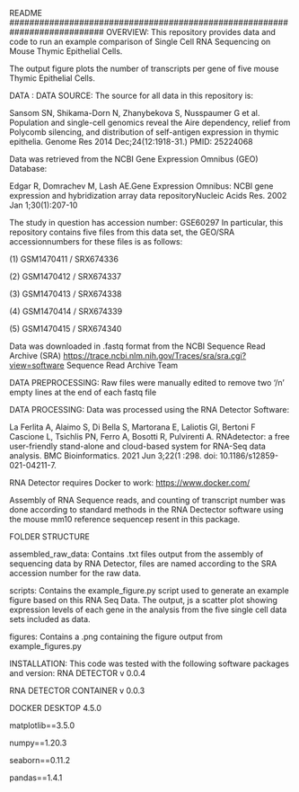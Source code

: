 README
###########################################################################
OVERVIEW:
This repository provides data and code to run an example comparison of
Single Cell RNA Sequencing on Mouse Thymic Epithelial Cells.

The output figure plots the number of transcripts per gene of five mouse
Thymic Epithelial Cells.

DATA :
DATA SOURCE:
The source for all data in this repository is:

Sansom SN, Shikama-Dorn N, Zhanybekova S, Nusspaumer G et al. Population
and single-cell genomics reveal the Aire dependency, relief from 
Polycomb silencing, and distribution of self-antigen expression in thymic 
epithelia. Genome Res 2014 Dec;24(12:1918-31.) PMID: 25224068

Data was retrieved from the NCBI Gene Expression Omnibus (GEO) Database:

Edgar R, Domrachev M, Lash AE.Gene Expression Omnibus: NCBI gene
expression and hybridization array data repositoryNucleic Acids Res. 2002
Jan 1;30(1):207-10 

The study in question has accession number: GSE60297
In particular, this repository contains five files from this data set, the
GEO/SRA accessionnumbers for these files is as follows:

(1) GSM1470411 / SRX674336

(2) GSM1470412 / SRX674337

(3) GSM1470413 / SRX674338

(4) GSM1470414 / SRX674339

(5) GSM1470415 / SRX674340

Data was downloaded in .fastq format from the 
NCBI Sequence Read Archive (SRA)
https://trace.ncbi.nlm.nih.gov/Traces/sra/sra.cgi?view=software 
Sequence Read Archive Team

DATA PREPROCESSING:
Raw files were manually edited to remove two ‘/n’ empty lines at the end
of each fastq file

DATA PROCESSING:
Data was processed using the RNA Detector Software:

La Ferlita A, Alaimo S, Di Bella S, Martorana E, Laliotis GI, Bertoni F
Cascione L, Tsichlis PN, Ferro A, Bosotti R, Pulvirenti A. 
RNAdetector: a free user-friendly stand-alone and cloud-based
system for RNA-Seq data analysis. BMC Bioinformatics. 2021 Jun 3;22(1
:298. doi: 10.1186/s12859-021-04211-7.

RNA Detector requires Docker to work: https://www.docker.com/

Assembly of RNA Sequence reads, and counting of transcript number was done
according to standard methods in the RNA Dectector software using the 
mouse mm10 reference sequencep resent in this package.

FOLDER STRUCTURE

assembled_raw_data: 
Contains .txt files output from the assembly of sequencing data by RNA
Detector, files are named according to the SRA accession number for the
raw data.

scripts:
Contains the example_figure.py script used to generate an example figure 
based on this RNA Seq Data. The output, js a scatter plot showing expression 
levels of each gene in the analysis from the five single cell data sets 
included as data.

figures:
Contains a .png containing the figure output from example_figures.py

INSTALLATION:
This code was tested with the following software packages and version:
RNA DETECTOR v 0.0.4

RNA DETECTOR CONTAINER v 0.0.3

DOCKER DESKTOP 4.5.0

matplotlib==3.5.0

numpy==1.20.3

seaborn==0.11.2

pandas==1.4.1

